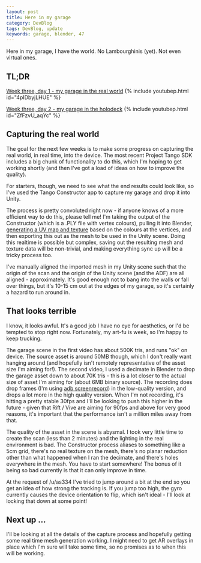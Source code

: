 ```yaml
---
layout: post
title: Here in my garage
category: DevBlog
tags: DevBlog, update
keywords: garage, blender, 47
---
```


Here in my garage, I have the world. No Lambourghinis (yet). Not even virtual ones.

## TL;DR

[Week three, day 1 - my garage in the real world](https://youtu.be/4pIDbyjLHUE)
{% include youtubep.html id="4pIDbyjLHUE" %}

[Week three, day 2 - my garage in the holodeck](https://youtu.be/ZfFzvU_aqYc)
{% include youtubep.html id="ZfFzvU_aqYc" %}

## Capturing the real world

The goal for the next few weeks is to make some progress on capturing the real world, in real time, into the device. The most recent Project Tango SDK includes a big chunk of functionality to do this, which I'm hoping to get working shortly (and then I've got a load of ideas on how to improve the quality).

For starters, though, we need to see what the end results could look like, so I've used the Tango Constructor app to capture my garage and drop it into Unity. 

The process is pretty convoluted right now - if anyone knows of a more efficient way to do this, please tell me! I'm taking the output of the Constructor (which is a .PLY file with vertex colours), pulling it into Blender, [generating a UV map and texture](https://www.youtube.com/watch?v=UwbmLsYTeyU) based on the colours at the vertices, and then exporting this out as the mesh to be used in the Unity scene. Doing this realtime is possible but complex, saving out the resulting mesh and texture data will be non-trivial, and making everything sync up will be a tricky process too.

I've manually aligned the imported mesh in my Unity scene such that the origin of the scan and the origin of the Unity scene (and the ADF) are all aligned - approximately. It's good enough not to bang into the walls or fall over things, but it's 10-15 cm out at the edges of my garage, so it's certainly a hazard to run around in.

## That looks terrible

I know, it looks awful. It's a good job I have no eye for aesthetics, or I'd be tempted to stop right now. Fortunately, my art-fu is week, so I'm happy to keep trucking.

The garage scene in the first video has about 500K tris, and runs "ok" on device. The source asset is around 50MB though, which I don't really want hanging around (and hopefully isn't remotely representative of the asset size I'm aiming for!). The second video, I used a decimate in Blender to drop the garage asset down to about 70K tris - this is a lot closer to the actual size of asset I'm aiming for (about 6MB binary source). The recording does drop frames (I'm using [adb screenrecord](http://stackoverflow.com/questions/28217333/how-to-record-android-devices-screen-on-android-version-below-4-4-kitkat)) in the low-quality version, and drops a lot more in the high quality version. When I'm not recording, it's hitting a pretty stable 30fps and I'll be looking to push this higher in the future - given that Rift / Vive are aiming for 90fps and above for very good reasons, it's important that the performance isn't a million miles away from that. 

The quality of the asset in the scene is abysmal. I took very little time to create the scan (less than 2 minutes) and the lighting in the real environment is bad. The Constructor process aliases to something like a 5cm grid, there's no real texture on the mesh, there's no planar reduction other than what happened when I ran the decimate, and there's holes everywhere in the mesh. You have to start somewhere! The bonus of it being so bad currently is that it can only improve in time.


At the request of /u/as334 I've tried to jump around a bit at the end so you get an idea of how strong the tracking is. If you jump too high, the gyro currently causes the device orientation to flip, which isn't ideal - I'll look at locking that down at some point!



## Next up ...

I'll be looking at all the details of the capture process and hopefully getting some real time mesh generation working. I might need to get AR overlays in place which I'm sure will take some time, so no promises as to when this will be working.





